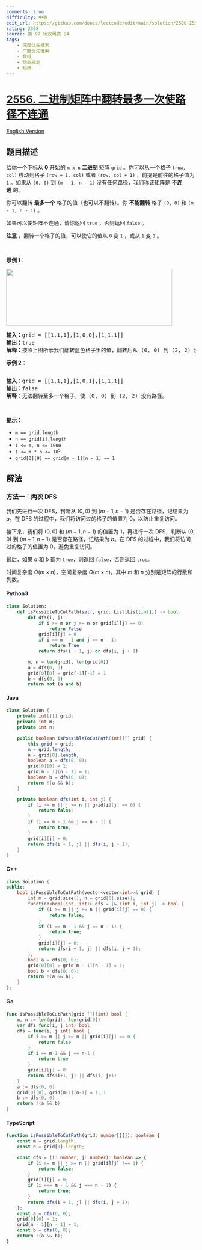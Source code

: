 ```yaml
---
comments: true
difficulty: 中等
edit_url: https://github.com/doocs/leetcode/edit/main/solution/2500-2599/2556.Disconnect%20Path%20in%20a%20Binary%20Matrix%20by%20at%20Most%20One%20Flip/README.md
rating: 2368
source: 第 97 场双周赛 Q4
tags:
    - 深度优先搜索
    - 广度优先搜索
    - 数组
    - 动态规划
    - 矩阵
---
```


<!-- problem:start -->

# [2556. 二进制矩阵中翻转最多一次使路径不连通](https://leetcode.cn/problems/disconnect-path-in-a-binary-matrix-by-at-most-one-flip)

[English Version](/solution/2500-2599/2556.Disconnect%20Path%20in%20a%20Binary%20Matrix%20by%20at%20Most%20One%20Flip/README_EN.md)

## 题目描述

<!-- description:start -->

<p>给你一个下标从 <strong>0</strong>&nbsp;开始的&nbsp;<code>m x n</code>&nbsp;<strong>二进制</strong> 矩阵&nbsp;<code>grid</code>&nbsp;。你可以从一个格子&nbsp;<code>(row, col)</code>&nbsp;移动到格子&nbsp;<code>(row + 1, col)</code>&nbsp;或者&nbsp;<code>(row, col + 1)</code>&nbsp;，前提是前往的格子值为 <code>1</code>&nbsp;。如果从&nbsp;<code>(0, 0)</code>&nbsp;到&nbsp;<code>(m - 1, n - 1)</code>&nbsp;没有任何路径，我们称该矩阵是&nbsp;<strong>不连通</strong>&nbsp;的。</p>

<p>你可以翻转 <strong>最多一个</strong>&nbsp;格子的值（也可以不翻转）。你 <strong>不能翻转</strong>&nbsp;格子&nbsp;<code>(0, 0)</code> 和&nbsp;<code>(m - 1, n - 1)</code>&nbsp;。</p>

<p>如果可以使矩阵不连通，请你返回&nbsp;<code>true</code>&nbsp;，否则返回<em>&nbsp;</em><code>false</code><em>&nbsp;</em>。</p>

<p><strong>注意</strong>&nbsp;，翻转一个格子的值，可以使它的值从&nbsp;<code>0</code>&nbsp;变&nbsp;<code>1</code>&nbsp;，或从&nbsp;<code>1</code>&nbsp;变&nbsp;<code>0</code>&nbsp;。</p>

<p>&nbsp;</p>

<p><strong>示例 1：</strong></p>

<p><img alt="" src="https://fastly.jsdelivr.net/gh/doocs/leetcode@main/solution/2500-2599/2556.Disconnect%20Path%20in%20a%20Binary%20Matrix%20by%20at%20Most%20One%20Flip/images/yetgrid2drawio.png" style="width: 441px; height: 151px;" /></p>

<pre>
<b>输入：</b>grid = [[1,1,1],[1,0,0],[1,1,1]]
<strong>输出：</strong>true
<b>解释：</b>按照上图所示我们翻转蓝色格子里的值，翻转后从 (0, 0) 到 (2, 2) 没有路径。
</pre>

<p><strong>示例 2：</strong></p>

<p><img alt="" src="https://fastly.jsdelivr.net/gh/doocs/leetcode@main/solution/2500-2599/2556.Disconnect%20Path%20in%20a%20Binary%20Matrix%20by%20at%20Most%20One%20Flip/images/yetgrid3drawio.png" /></p>

<pre>
<b>输入：</b>grid = [[1,1,1],[1,0,1],[1,1,1]]
<b>输出：</b>false
<b>解释：</b>无法翻转至多一个格子，使 (0, 0) 到 (2, 2) 没有路径。
</pre>

<p>&nbsp;</p>

<p><strong>提示：</strong></p>

<ul>
	<li><code>m == grid.length</code></li>
	<li><code>n == grid[i].length</code></li>
	<li><code>1 &lt;= m, n &lt;= 1000</code></li>
	<li><code>1 &lt;= m * n &lt;= 10<sup>5</sup></code></li>
	<li><code>grid[0][0] == grid[m - 1][n - 1] == 1</code></li>
</ul>

<!-- description:end -->

## 解法

<!-- solution:start -->

### 方法一：两次 DFS

我们先进行一次 DFS，判断从 $(0, 0)$ 到 $(m - 1, n - 1)$ 是否存在路径，记结果为 $a$。在 DFS 的过程中，我们将访问过的格子的值置为 $0$，以防止重复访问。

接下来，我们将 $(0, 0)$ 和 $(m - 1, n - 1)$ 的值置为 $1$，再进行一次 DFS，判断从 $(0, 0)$ 到 $(m - 1, n - 1)$ 是否存在路径，记结果为 $b$。在 DFS 的过程中，我们将访问过的格子的值置为 $0$，避免重复访问。

最后，如果 $a$ 和 $b$ 都为 `true`，则返回 `false`，否则返回 `true`。

时间复杂度 $O(m \times n)$，空间复杂度 $O(m \times n)$。其中 $m$ 和 $n$ 分别是矩阵的行数和列数。

<!-- tabs:start -->

#### Python3

```python
class Solution:
    def isPossibleToCutPath(self, grid: List[List[int]]) -> bool:
        def dfs(i, j):
            if i >= m or j >= n or grid[i][j] == 0:
                return False
            grid[i][j] = 0
            if i == m - 1 and j == n - 1:
                return True
            return dfs(i + 1, j) or dfs(i, j + 1)

        m, n = len(grid), len(grid[0])
        a = dfs(0, 0)
        grid[0][0] = grid[-1][-1] = 1
        b = dfs(0, 0)
        return not (a and b)
```

#### Java

```java
class Solution {
    private int[][] grid;
    private int m;
    private int n;

    public boolean isPossibleToCutPath(int[][] grid) {
        this.grid = grid;
        m = grid.length;
        n = grid[0].length;
        boolean a = dfs(0, 0);
        grid[0][0] = 1;
        grid[m - 1][n - 1] = 1;
        boolean b = dfs(0, 0);
        return !(a && b);
    }

    private boolean dfs(int i, int j) {
        if (i >= m || j >= n || grid[i][j] == 0) {
            return false;
        }
        if (i == m - 1 && j == n - 1) {
            return true;
        }
        grid[i][j] = 0;
        return dfs(i + 1, j) || dfs(i, j + 1);
    }
}
```

#### C++

```cpp
class Solution {
public:
    bool isPossibleToCutPath(vector<vector<int>>& grid) {
        int m = grid.size(), n = grid[0].size();
        function<bool(int, int)> dfs = [&](int i, int j) -> bool {
            if (i >= m || j >= n || grid[i][j] == 0) {
                return false;
            }
            if (i == m - 1 && j == n - 1) {
                return true;
            }
            grid[i][j] = 0;
            return dfs(i + 1, j) || dfs(i, j + 1);
        };
        bool a = dfs(0, 0);
        grid[0][0] = grid[m - 1][n - 1] = 1;
        bool b = dfs(0, 0);
        return !(a && b);
    }
};
```

#### Go

```go
func isPossibleToCutPath(grid [][]int) bool {
	m, n := len(grid), len(grid[0])
	var dfs func(i, j int) bool
	dfs = func(i, j int) bool {
		if i >= m || j >= n || grid[i][j] == 0 {
			return false
		}
		if i == m-1 && j == n-1 {
			return true
		}
		grid[i][j] = 0
		return dfs(i+1, j) || dfs(i, j+1)
	}
	a := dfs(0, 0)
	grid[0][0], grid[m-1][n-1] = 1, 1
	b := dfs(0, 0)
	return !(a && b)
}
```

#### TypeScript

```ts
function isPossibleToCutPath(grid: number[][]): boolean {
    const m = grid.length;
    const n = grid[0].length;

    const dfs = (i: number, j: number): boolean => {
        if (i >= m || j >= n || grid[i][j] !== 1) {
            return false;
        }
        grid[i][j] = 0;
        if (i === m - 1 && j === n - 1) {
            return true;
        }
        return dfs(i + 1, j) || dfs(i, j + 1);
    };
    const a = dfs(0, 0);
    grid[0][0] = 1;
    grid[m - 1][n - 1] = 1;
    const b = dfs(0, 0);
    return !(a && b);
}
```

<!-- tabs:end -->

<!-- solution:end -->

<!-- problem:end -->
